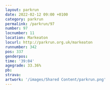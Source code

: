 ```yaml
---
layout: parkrun
date: 2022-02-12 09:00 +0100
category: parkrun
permalink: /parkrun/97
number: 97
locnumber: 11
location: Markeaton
locurl: http://parkrun.org.uk/markeaton
runnumber: 342
pos: 337
genderpos: 
time: '39:04'
agegrade: 33.36%
pb: 
strava: 
artwork: '/images/Shared Content/parkrun.png'
---
```

